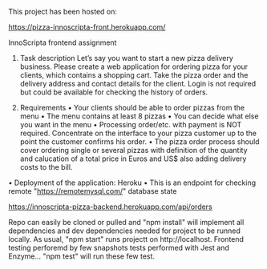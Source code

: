 This project has been hosted on:

https://pizza-innoscripta-front.herokuapp.com/

InnoScripta frontend assignment 

1. Task description
Let’s say you want to start a new pizza delivery business. Please create a web application for
ordering pizza for your clients, which contains a shopping cart. Take the pizza order and the
delivery address and contact details for the client. Login is not required but could be available
for checking the history of orders.


2. Requirements
• Your clients should be able to order pizzas from the menu
• The menu contains at least 8 pizzas
• You can decide what else you want in the menu
• Processing order/etc. with payment is NOT required. Concentrate on the interface to your
pizza customer up to the point the customer confirms his order.
• The pizza order process should cover ordering single or several pizzas with definition of the
quantity and calucation of a total price in Euros and US$ also adding delivery costs to the bill.


• Deployment of the application: Heroku
• This is an endpoint for checking remote "https://remotemysql.com/" database state

https://innoscripta-pizza-backend.herokuapp.com/api/orders


Repo can easily be cloned or pulled and "npm install" will implement all dependencies and dev dependencies needed for project to be runned locally. As usual, "npm start" runs projectt on http://localhost.
Frontend testing perforemd by few snapshots tests performed with Jest and Enzyme... "npm test" will run these few test.